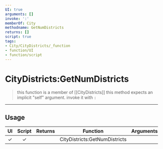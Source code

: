 ```yaml
---
UI: true
arguments: []
invoke: ':'
memberOf: City
methodname: GetNumDistricts
returns: []
script: true
tags:
- City/CityDistricts/_function
- function/UI
- function/script
---
```

# CityDistricts:GetNumDistricts
> this function is a member of [[CityDistricts]]
> this method expects an implicit "self" argument. invoke it with `:`
-----
## Usage
|  UI | Script | Returns | Function | Arguments |
|:---:|:------:|-------:|:--------:|:---------|
|✓|✓||CityDistricts:GetNumDistricts||
